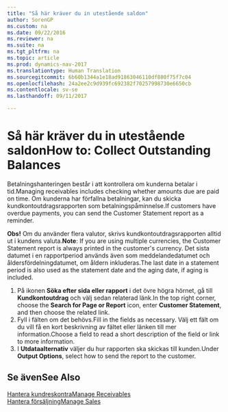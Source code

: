 ```yaml
---
title: "Så här kräver du in utestående saldon"
author: SorenGP
ms.custom: na
ms.date: 09/22/2016
ms.reviewer: na
ms.suite: na
ms.tgt_pltfrm: na
ms.topic: article
ms.prod: dynamics-nav-2017
ms.translationtype: Human Translation
ms.sourcegitcommit: 6b60b1344a1e18ad91863046110df880f75f7c04
ms.openlocfilehash: 24a2ee2c9d939fc692382f70257998730e6650cb
ms.contentlocale: sv-se
ms.lasthandoff: 09/11/2017

---
```


# <a name="how-to-collect-outstanding-balances"></a><span data-ttu-id="2a423-102">Så här kräver du in utestående saldon</span><span class="sxs-lookup"><span data-stu-id="2a423-102">How to: Collect Outstanding Balances</span></span>
<span data-ttu-id="2a423-103">Betalningshanteringen består i att kontrollera om kunderna betalar i tid.</span><span class="sxs-lookup"><span data-stu-id="2a423-103">Managing receivables includes checking whether amounts due are paid on time.</span></span> <span data-ttu-id="2a423-104">Om kunderna har förfallna betalningar, kan du skicka kundkontoutdragsrapporten som betalningspåminnelse.</span><span class="sxs-lookup"><span data-stu-id="2a423-104">If customers have overdue payments, you can send the Customer Statement report as a reminder.</span></span>

<span data-ttu-id="2a423-105">**Obs!** Om du använder flera valutor, skrivs kundkontoutdragsrapporten alltid ut i kundens valuta.</span><span class="sxs-lookup"><span data-stu-id="2a423-105">**Note**: If you are using multiple currencies, the Customer Statement report is always printed in the customer's currency.</span></span> <span data-ttu-id="2a423-106">Det sista datumet i en rapportperiod används även som meddelandedatumet och åldersfördelningdatumet, om åldern inkluderas.</span><span class="sxs-lookup"><span data-stu-id="2a423-106">The last date in a statement period is also used as the statement date and the aging date, if aging is included.</span></span>

1. <span data-ttu-id="2a423-107">På ikonen **Söka efter sida eller rapport** i det övre högra hörnet, gå till **Kundkontoutdrag** och välj sedan relaterad länk.</span><span class="sxs-lookup"><span data-stu-id="2a423-107">In the top right corner, choose the **Search for Page or Report** icon, enter **Customer Statement**, and then choose the related link.</span></span>
2. <span data-ttu-id="2a423-108">Fyll i fälten om det behövs.</span><span class="sxs-lookup"><span data-stu-id="2a423-108">Fill in the fields as necessary.</span></span> <span data-ttu-id="2a423-109">Välj ett fält om du vill få en kort beskrivning av fältet eller länken till mer information.</span><span class="sxs-lookup"><span data-stu-id="2a423-109">Choose a field to read a short description of the field or link to more information.</span></span>
3. <span data-ttu-id="2a423-110">I **Utdataalternativ** väljer du hur rapporten ska skickas till kunden.</span><span class="sxs-lookup"><span data-stu-id="2a423-110">Under **Output Options**, select how to send the report to the customer.</span></span>

## <a name="see-also"></a><span data-ttu-id="2a423-111">Se även</span><span class="sxs-lookup"><span data-stu-id="2a423-111">See Also</span></span>
[<span data-ttu-id="2a423-112">Hantera kundreskontra</span><span class="sxs-lookup"><span data-stu-id="2a423-112">Manage Receivables</span></span>](receivables-manage-receivables.md)  
[<span data-ttu-id="2a423-113">Hantera försäljning</span><span class="sxs-lookup"><span data-stu-id="2a423-113">Manage Sales</span></span>](sales-manage-sales.md)

